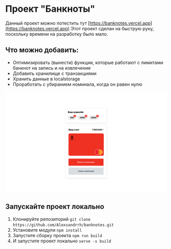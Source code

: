 # Проект "Банкноты"

Данный проект можно потестить тут [https://banknotes.vercel.app](https://banknotes.vercel.app)
Этот проект сделан на быструю руку, поскольку времени на разработку было мало.

## Что можно добавить:

- Оптимизировать (вынести) функции, которые работают с лимитами банкнот на запись и на извлечение
- Добавить хранилище с транзакциями
- Хранить данные в localstorage
- Проработать с убиранием номинала, когда он равен нулю

![Превью приложения](./preview.png)

## Запускайте проект локально

1. Клонируйте репозиторий `git clone https://github.com/Alexsandrrh/banknotes.git`
2. Установите модули `npm install`
3. Запустите сборку проекта `npm run build`
4. И запустите проект локально `serve -s build`
